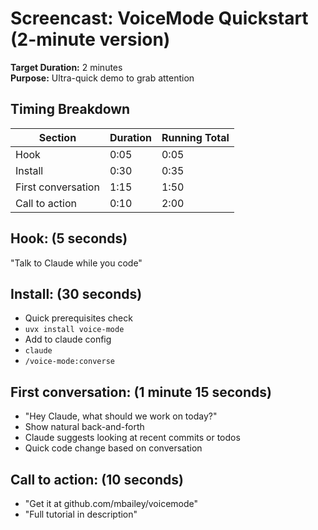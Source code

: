 # Screencast: VoiceMode Quickstart (2-minute version)

**Target Duration:** 2 minutes  
**Purpose:** Ultra-quick demo to grab attention

## Timing Breakdown

| Section | Duration | Running Total |
|---------|----------|---------------|
| Hook | 0:05 | 0:05 |
| Install | 0:30 | 0:35 |
| First conversation | 1:15 | 1:50 |
| Call to action | 0:10 | 2:00 |

## Hook: (5 seconds)
"Talk to Claude while you code"

## Install: (30 seconds)
- Quick prerequisites check
- `uvx install voice-mode`
- Add to claude config
- `claude`
- `/voice-mode:converse`

## First conversation: (1 minute 15 seconds)
- "Hey Claude, what should we work on today?"
- Show natural back-and-forth
- Claude suggests looking at recent commits or todos
- Quick code change based on conversation

## Call to action: (10 seconds)
- "Get it at github.com/mbailey/voicemode"
- "Full tutorial in description"
